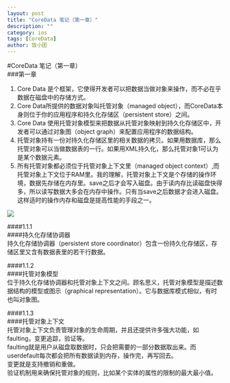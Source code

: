 ```yaml
---  
layout: post
title: "CoreData 笔记（第一章）"
description: ""
category: ios
tags: [CoreData]
author: 饭小团
---   
```


#CoreData 笔记（第一章）  
###第一章  
1. Core Data 是个框架，它使得开发者可以把数据当做对象来操作，而不必在乎数据在磁盘中的存储方式。  
2. Core Data所提供的数据对象叫托管对象（managed object），而CoreData本身则位于你的应用程序和持久化存储区（persistent store）之间。  
3. Core Data 使用托管对象模型来把数据从托管对象映射到持久化存储区中，开发者可以通过对象图（object graph）来配置应用程序的数据结构。  
4. 托管对象持有一份对持久化存储区里的相关数据的拷贝。如果用数据库，那么托管对象可以当做数据表的一行。如果用XML持久化，那么托管对象1可认为是某个数据元素。
5. 所有托管对象都必须位于托管对象上下文里（managed object context）,而托管对象上下文位于RAM里。我的理解，托管对象上下文是个存储的操作环境，数据先存储在内存里。save之后才会写入磁盘。由于读内存比读磁盘快得多，所以读写数据大多会在内存中操作。只有当save之后数据才会进入磁盘。这样适时的操作内存和磁盘是提高性能的手段之一。  

![](https://www.objccn.io/images/issues/issue-4/stack-complex.png)

####1.1.1  
####持久化存储协调器  
持久化存储协调器（persistent store coordinator）包含一份持久化存储区，存储区里又含有数据表里的若干行数据。  

####1.1.2  
####托管对象模型  
位于持久化存储协调器和托管对象上下文之间。顾名思义，托管对象模型是描述数据结构的模型或图示（graphical representation）。它与数据库模式相似，有时也叫对象图。  

####1.1.3  
####托管对象上下文  
托管对象上下文负责管理对象的生命周期，并且还提供许多强大功能，如faulting，变更追踪，验证等。  
faulting就是用户从磁盘取数据时，只会把需要的一部分数据取出来。而userdefault每次都会把所有数据读到内存，操作完，再写回去。  
变更就是支持撤销和重做。  
验证机制用来确保托管对象的规则，比如某个实体的属性的限制的最大最小值。  


